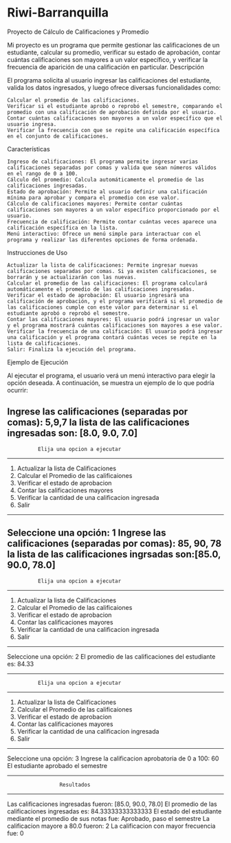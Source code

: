 # Riwi-Barranquilla

Proyecto de Cálculo de Calificaciones y Promedio

Mi proyecto es un programa que permite gestionar las calificaciones de un estudiante, calcular su promedio, verificar su estado de aprobación, contar cuántas calificaciones son mayores a un valor específico, y verificar la frecuencia de aparición de una calificación en particular.
Descripción

El programa solicita al usuario ingresar las calificaciones del estudiante, valida los datos ingresados, y luego ofrece diversas funcionalidades como:

    Calcular el promedio de las calificaciones.
    Verificar si el estudiante aprobó o reprobó el semestre, comparando el promedio con una calificación de aprobación definida por el usuario.
    Contar cuántas calificaciones son mayores a un valor específico que el usuario ingresa.
    Verificar la frecuencia con que se repite una calificación específica en el conjunto de calificaciones.
    
Características

    Ingreso de calificaciones: El programa permite ingresar varias calificaciones separadas por comas y valida que sean números válidos en el rango de 0 a 100.
    Cálculo del promedio: Calcula automáticamente el promedio de las calificaciones ingresadas.
    Estado de aprobación: Permite al usuario definir una calificación mínima para aprobar y compara el promedio con ese valor.
    Cálculo de calificaciones mayores: Permite contar cuántas calificaciones son mayores a un valor específico proporcionado por el usuario.
    Frecuencia de calificación: Permite contar cuántas veces aparece una calificación específica en la lista.
    Menú interactivo: Ofrece un menú simple para interactuar con el programa y realizar las diferentes opciones de forma ordenada.

Instrucciones de Uso

    Actualizar la lista de calificaciones: Permite ingresar nuevas calificaciones separadas por comas. Si ya existen calificaciones, se borrarán y se actualizarán con las nuevas.
    Calcular el promedio de las calificaciones: El programa calculará automáticamente el promedio de las calificaciones ingresadas.
    Verificar el estado de aprobación: El usuario ingresará una calificación de aprobación, y el programa verificará si el promedio de las calificaciones cumple con este valor para determinar si el estudiante aprobó o reprobó el semestre.
    Contar las calificaciones mayores: El usuario podrá ingresar un valor y el programa mostrará cuántas calificaciones son mayores a ese valor.
    Verificar la frecuencia de una calificación: El usuario podrá ingresar una calificación y el programa contará cuántas veces se repite en la lista de calificaciones.
    Salir: Finaliza la ejecución del programa.

Ejemplo de Ejecución

Al ejecutar el programa, el usuario verá un menú interactivo para elegir la opción deseada. A continuación, se muestra un ejemplo de lo que podría ocurrir:

Ingrese las calificaciones (separadas por comas): 5,9,7
la lista de las calificaciones ingresadas son: [8.0, 9.0, 7.0]
------------------------------------------------------------
              Elija una opcion a ejecutar                
------------------------------------------------------------
1. Actualizar la lista de Calificaciones
2. Calcular el Promedio de las calificaiones
3. Verificar el estado de aprobacion
4. Contar las calificaciones mayores
5. Verificar la cantidad de una calificacion ingresada
6. Salir
------------------------------------------------------------
Seleccione una opción: 1
Ingrese las calificaciones (separadas por comas): 85, 90, 78
la lista de las calificaciones ingrsadas son:[85.0, 90.0, 78.0]
------------------------------------------------------------
              Elija una opcion a ejecutar                
------------------------------------------------------------
1. Actualizar la lista de Calificaciones
2. Calcular el Promedio de las calificaiones
3. Verificar el estado de aprobacion
4. Contar las calificaciones mayores
5. Verificar la cantidad de una calificacion ingresada
6. Salir
------------------------------------------------------------
Seleccione una opción: 2
El promedio de las calificaciones del estudiante es: 84.33

------------------------------------------------------------
              Elija una opcion a ejecutar                
------------------------------------------------------------
1. Actualizar la lista de Calificaciones
2. Calcular el Promedio de las calificaiones
3. Verificar el estado de aprobacion
4. Contar las calificaciones mayores
5. Verificar la cantidad de una calificacion ingresada
6. Salir
------------------------------------------------------------
Seleccione una opción: 3
Ingrese la calificacion aprobatoria de 0 a 100: 60
El estudiante aprobado el semestre

------------------------------------------------------------
                     Resultados                                       
------------------------------------------------------------
Las calificaciones ingresadas fueron: [85.0, 90.0, 78.0]
El promedio de las calificaciones ingresadas es: 84.33333333333333
El estado del estudiante mediante el promedio de sus notas fue: Aprobado, paso el semestre
La calificacion mayore a 80.0 fueron: 2
La calificacion con mayor frecuencia fue: 0

